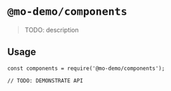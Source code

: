 # `@mo-demo/components`

> TODO: description

## Usage

```
const components = require('@mo-demo/components');

// TODO: DEMONSTRATE API
```
